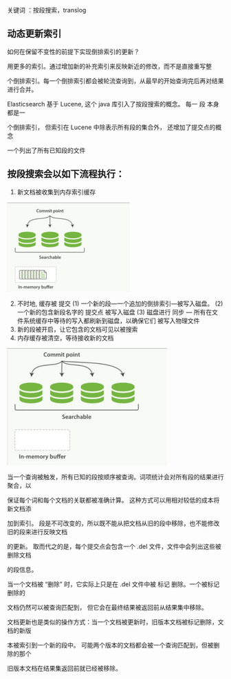 关键词 ：按段搜索，translog

动态更新索引
---

如何在保留不变性的前提下实现倒排索引的更新？

用更多的索引。通过增加新的补充索引来反映新近的修改，而不是直接重写整

个倒排索引。每一个倒排索引都会被轮流查询到，从最早的开始查询完后再对结果进行合并。

Elasticsearch 基于 Lucene, 这个 java 库引入了按段搜索的概念。 每一 段 本身都是一

个倒排索引， 但索引在 Lucene 中除表示所有段的集合外， 还增加了提交点的概念 

一个列出了所有已知段的文件

按段搜索会以如下流程执行：
---

1. 新文档被收集到内存索引缓存

![img_26.png](img_26.png)

2. 不时地, 缓存被 提交
   (1) 一个新的段—一个追加的倒排索引—被写入磁盘。
   (2) 一个新的包含新段名字的 提交点 被写入磁盘
   (3) 磁盘进行 同步 — 所有在文件系统缓存中等待的写入都刷新到磁盘，以确保它们
   被写入物理文件
3. 新的段被开启，让它包含的文档可见以被搜索
4. 内存缓存被清空，等待接收新的文档

![img_27.png](img_27.png)

当一个查询被触发，所有已知的段按顺序被查询。词项统计会对所有段的结果进行聚合，以

保证每个词和每个文档的关联都被准确计算。 这种方式可以用相对较低的成本将新文档添

加到索引。
段是不可改变的，所以既不能从把文档从旧的段中移除，也不能修改旧的段来进行反映文档

的更新。 取而代之的是，每个提交点会包含一个 .del 文件，文件中会列出这些被删除文档

的段信息。

当一个文档被 “删除” 时，它实际上只是在 .del 文件中被 标记 删除。一个被标记删除的

文档仍然可以被查询匹配到， 但它会在最终结果被返回前从结果集中移除。

文档更新也是类似的操作方式：当一个文档被更新时，旧版本文档被标记删除，文档的新版

本被索引到一个新的段中。 可能两个版本的文档都会被一个查询匹配到，但被删除的那个

旧版本文档在结果集返回前就已经被移除。
